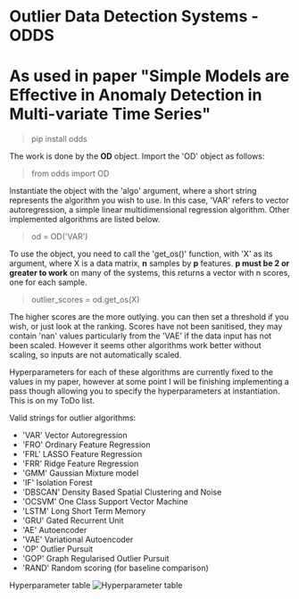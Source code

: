 # Outlier Data Detection Systems - ODDS

# As used in paper "Simple Models are Effective in Anomaly Detection in Multi-variate Time Series"

> pip install odds

The work is done by the **OD** object. Import the 'OD' object as follows:

> from odds import OD

Instantiate the object with the 'algo' argument, where a short string represents the algorithm you wish to use. In this case, 'VAR' refers to vector autoregression, a simple linear multidimensional regression algorithm. Other implemented algorithms are listed below.

> od = OD('VAR')

To use the object, you need to call the 'get_os()' function, with 'X' as its argument, where X is a data matrix, **n** samples by **p** features. **p must be 2 or greater to work**
on many of the systems, this returns a vector with n scores, one for each sample.

> outlier_scores = od.get_os(X)

The higher scores are the more outlying. you can then set a threshold if you wish, or just look at the ranking. Scores have not been sanitised, they may contain 'nan' values particularly from the 'VAE' if the data input has not been scaled. However it seems other algorithms work better without scaling, so inputs are not automatically scaled.

Hyperparameters for each of these algorithms are currently fixed to the values in my paper, however at some point I will be finishing implementing a pass though allowing you to specify the hyperparameters at instantiation. This is on my ToDo list.


Valid strings for outlier algorithms:

- 'VAR' Vector Autoregression
- 'FRO' Ordinary Feature Regression
- 'FRL' LASSO Feature Regression
- 'FRR' Ridge Feature Regression
- 'GMM' Gaussian Mixture model
- 'IF' Isolation Forest
- 'DBSCAN' Density Based Spatial Clustering and Noise
- 'OCSVM' One Class Support Vector Machine
- 'LSTM' Long Short Term Memory
- 'GRU' Gated Recurrent Unit
- 'AE' Autoencoder
- 'VAE' Variational Autoencoder
- 'OP' Outlier Pursuit
- 'GOP' Graph Regularised Outlier Pursuit
- 'RAND' Random scoring (for baseline comparison)

Hyperparameter table
![Hyperparameter table](./table_hyperparamters.png)
